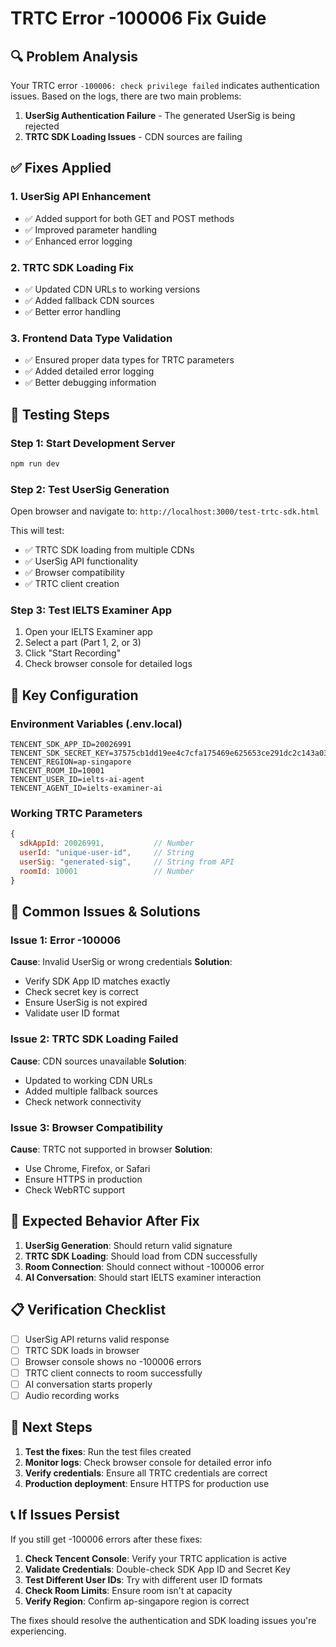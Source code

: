 # TRTC Error -100006 Fix Guide

## 🔍 Problem Analysis
Your TRTC error `-100006: check privilege failed` indicates authentication issues. Based on the logs, there are two main problems:

1. **UserSig Authentication Failure** - The generated UserSig is being rejected
2. **TRTC SDK Loading Issues** - CDN sources are failing

## ✅ Fixes Applied

### 1. UserSig API Enhancement
- ✅ Added support for both GET and POST methods
- ✅ Improved parameter handling
- ✅ Enhanced error logging

### 2. TRTC SDK Loading Fix
- ✅ Updated CDN URLs to working versions
- ✅ Added fallback CDN sources
- ✅ Better error handling

### 3. Frontend Data Type Validation
- ✅ Ensured proper data types for TRTC parameters
- ✅ Added detailed error logging
- ✅ Better debugging information

## 🧪 Testing Steps

### Step 1: Start Development Server
```bash
npm run dev
```

### Step 2: Test UserSig Generation
Open browser and navigate to: `http://localhost:3000/test-trtc-sdk.html`

This will test:
- ✅ TRTC SDK loading from multiple CDNs
- ✅ UserSig API functionality
- ✅ Browser compatibility
- ✅ TRTC client creation

### Step 3: Test IELTS Examiner App
1. Open your IELTS Examiner app
2. Select a part (Part 1, 2, or 3)
3. Click "Start Recording"
4. Check browser console for detailed logs

## 🔧 Key Configuration

### Environment Variables (.env.local)
```
TENCENT_SDK_APP_ID=20026991
TENCENT_SDK_SECRET_KEY=37575cb1dd19ee4c7cfa175469e625653ce291dc2c143a038f480698b12ecb4b
TENCENT_REGION=ap-singapore
TENCENT_ROOM_ID=10001
TENCENT_USER_ID=ielts-ai-agent
TENCENT_AGENT_ID=ielts-examiner-ai
```

### Working TRTC Parameters
```javascript
{
  sdkAppId: 20026991,           // Number
  userId: "unique-user-id",     // String
  userSig: "generated-sig",     // String from API
  roomId: 10001                 // Number
}
```

## 🚨 Common Issues & Solutions

### Issue 1: Error -100006
**Cause**: Invalid UserSig or wrong credentials
**Solution**: 
- Verify SDK App ID matches exactly
- Check secret key is correct
- Ensure UserSig is not expired
- Validate user ID format

### Issue 2: TRTC SDK Loading Failed
**Cause**: CDN sources unavailable
**Solution**:
- Updated to working CDN URLs
- Added multiple fallback sources
- Check network connectivity

### Issue 3: Browser Compatibility
**Cause**: TRTC not supported in browser
**Solution**:
- Use Chrome, Firefox, or Safari
- Ensure HTTPS in production
- Check WebRTC support

## 🎯 Expected Behavior After Fix

1. **UserSig Generation**: Should return valid signature
2. **TRTC SDK Loading**: Should load from CDN successfully
3. **Room Connection**: Should connect without -100006 error
4. **AI Conversation**: Should start IELTS examiner interaction

## 📋 Verification Checklist

- [ ] UserSig API returns valid response
- [ ] TRTC SDK loads in browser
- [ ] Browser console shows no -100006 errors
- [ ] TRTC client connects to room successfully
- [ ] AI conversation starts properly
- [ ] Audio recording works

## 🚀 Next Steps

1. **Test the fixes**: Run the test files created
2. **Monitor logs**: Check browser console for detailed error info
3. **Verify credentials**: Ensure all TRTC credentials are correct
4. **Production deployment**: Ensure HTTPS for production use

## 📞 If Issues Persist

If you still get -100006 errors after these fixes:

1. **Check Tencent Console**: Verify your TRTC application is active
2. **Validate Credentials**: Double-check SDK App ID and Secret Key
3. **Test Different User IDs**: Try with different user ID formats
4. **Check Room Limits**: Ensure room isn't at capacity
5. **Verify Region**: Confirm ap-singapore region is correct

The fixes should resolve the authentication and SDK loading issues you're experiencing.